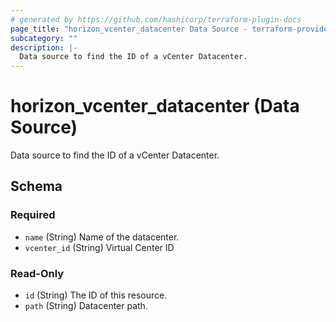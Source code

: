 ```yaml
---
# generated by https://github.com/hashicorp/terraform-plugin-docs
page_title: "horizon_vcenter_datacenter Data Source - terraform-provider-horizon"
subcategory: ""
description: |-
  Data source to find the ID of a vCenter Datacenter.
---
```


# horizon_vcenter_datacenter (Data Source)

Data source to find the ID of a vCenter Datacenter.



<!-- schema generated by tfplugindocs -->
## Schema

### Required

- `name` (String) Name of the datacenter.
- `vcenter_id` (String) Virtual Center ID

### Read-Only

- `id` (String) The ID of this resource.
- `path` (String) Datacenter path.


